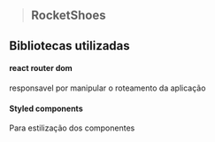 > ## RocketShoes

## Bibliotecas utilizadas

#### react router dom 
responsavel por manipular o roteamento da aplicação

#### Styled components 
Para estilização dos componentes